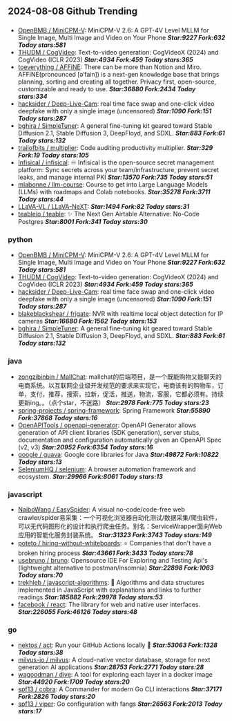 ## 2024-08-08 Github Trending

### 
* [OpenBMB / MiniCPM-V](https://github.com/OpenBMB/MiniCPM-V): MiniCPM-V 2.6: A GPT-4V Level MLLM for Single Image, Multi Image and Video on Your Phone ***Star:9227 Fork:632 Today stars:581***
* [THUDM / CogVideo](https://github.com/THUDM/CogVideo): Text-to-video generation: CogVideoX (2024) and CogVideo (ICLR 2023) ***Star:4934 Fork:459 Today stars:365***
* [toeverything / AFFiNE](https://github.com/toeverything/AFFiNE): There can be more than Notion and Miro. AFFiNE(pronounced [ə‘fain]) is a next-gen knowledge base that brings planning, sorting and creating all together. Privacy first, open-source, customizable and ready to use. ***Star:36880 Fork:2434 Today stars:334***
* [hacksider / Deep-Live-Cam](https://github.com/hacksider/Deep-Live-Cam): real time face swap and one-click video deepfake with only a single image (uncensored) ***Star:1090 Fork:151 Today stars:287***
* [bghira / SimpleTuner](https://github.com/bghira/SimpleTuner): A general fine-tuning kit geared toward Stable Diffusion 2.1, Stable Diffusion 3, DeepFloyd, and SDXL. ***Star:883 Fork:61 Today stars:132***
* [trailofbits / multiplier](https://github.com/trailofbits/multiplier): Code auditing productivity multiplier. ***Star:329 Fork:19 Today stars:105***
* [Infisical / infisical](https://github.com/Infisical/infisical): ♾ Infisical is the open-source secret management platform: Sync secrets across your team/infrastructure, prevent secret leaks, and manage internal PKI ***Star:13570 Fork:735 Today stars:51***
* [mlabonne / llm-course](https://github.com/mlabonne/llm-course): Course to get into Large Language Models (LLMs) with roadmaps and Colab notebooks. ***Star:35278 Fork:3711 Today stars:44***
* [LLaVA-VL / LLaVA-NeXT](https://github.com/LLaVA-VL/LLaVA-NeXT):  ***Star:1494 Fork:82 Today stars:31***
* [teableio / teable](https://github.com/teableio/teable): ✨ The Next Gen Airtable Alternative: No-Code Postgres ***Star:8001 Fork:341 Today stars:30***

### python
* [OpenBMB / MiniCPM-V](https://github.com/OpenBMB/MiniCPM-V): MiniCPM-V 2.6: A GPT-4V Level MLLM for Single Image, Multi Image and Video on Your Phone ***Star:9227 Fork:632 Today stars:581***
* [THUDM / CogVideo](https://github.com/THUDM/CogVideo): Text-to-video generation: CogVideoX (2024) and CogVideo (ICLR 2023) ***Star:4934 Fork:459 Today stars:365***
* [hacksider / Deep-Live-Cam](https://github.com/hacksider/Deep-Live-Cam): real time face swap and one-click video deepfake with only a single image (uncensored) ***Star:1090 Fork:151 Today stars:287***
* [blakeblackshear / frigate](https://github.com/blakeblackshear/frigate): NVR with realtime local object detection for IP cameras ***Star:16680 Fork:1562 Today stars:153***
* [bghira / SimpleTuner](https://github.com/bghira/SimpleTuner): A general fine-tuning kit geared toward Stable Diffusion 2.1, Stable Diffusion 3, DeepFloyd, and SDXL. ***Star:883 Fork:61 Today stars:132***

### java
* [zongzibinbin / MallChat](https://github.com/zongzibinbin/MallChat): mallchat的后端项目，是一个既能购物又能聊天的电商系统。以互联网企业级开发规范的要求来实现它，电商该有的购物车，订单，支付，推荐，搜索，拉新，促活，推送，物流，客服，它都必须有。持续更新ing。。（点个star，不迷路） ***Star:2978 Fork:775 Today stars:23***
* [spring-projects / spring-framework](https://github.com/spring-projects/spring-framework): Spring Framework ***Star:55890 Fork:37868 Today stars:16***
* [OpenAPITools / openapi-generator](https://github.com/OpenAPITools/openapi-generator): OpenAPI Generator allows generation of API client libraries (SDK generation), server stubs, documentation and configuration automatically given an OpenAPI Spec (v2, v3) ***Star:20952 Fork:6354 Today stars:16***
* [google / guava](https://github.com/google/guava): Google core libraries for Java ***Star:49872 Fork:10822 Today stars:13***
* [SeleniumHQ / selenium](https://github.com/SeleniumHQ/selenium): A browser automation framework and ecosystem. ***Star:29966 Fork:8061 Today stars:13***

### javascript
* [NaiboWang / EasySpider](https://github.com/NaiboWang/EasySpider): A visual no-code/code-free web crawler/spider易采集：一个可视化浏览器自动化测试/数据采集/爬虫软件，可以无代码图形化的设计和执行爬虫任务。别名：ServiceWrapper面向Web应用的智能化服务封装系统。 ***Star:31323 Fork:3743 Today stars:149***
* [poteto / hiring-without-whiteboards](https://github.com/poteto/hiring-without-whiteboards): ⭐️ Companies that don't have a broken hiring process ***Star:43661 Fork:3433 Today stars:78***
* [usebruno / bruno](https://github.com/usebruno/bruno): Opensource IDE For Exploring and Testing Api's (lightweight alternative to postman/insomnia) ***Star:22898 Fork:1063 Today stars:70***
* [trekhleb / javascript-algorithms](https://github.com/trekhleb/javascript-algorithms): 📝 Algorithms and data structures implemented in JavaScript with explanations and links to further readings ***Star:185882 Fork:29978 Today stars:53***
* [facebook / react](https://github.com/facebook/react): The library for web and native user interfaces. ***Star:226055 Fork:46126 Today stars:48***

### go
* [nektos / act](https://github.com/nektos/act): Run your GitHub Actions locally 🚀 ***Star:53063 Fork:1328 Today stars:38***
* [milvus-io / milvus](https://github.com/milvus-io/milvus): A cloud-native vector database, storage for next generation AI applications ***Star:28753 Fork:2771 Today stars:28***
* [wagoodman / dive](https://github.com/wagoodman/dive): A tool for exploring each layer in a docker image ***Star:44920 Fork:1709 Today stars:20***
* [spf13 / cobra](https://github.com/spf13/cobra): A Commander for modern Go CLI interactions ***Star:37171 Fork:2826 Today stars:20***
* [spf13 / viper](https://github.com/spf13/viper): Go configuration with fangs ***Star:26563 Fork:2013 Today stars:17***
